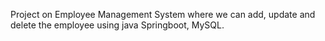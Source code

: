 Project on Employee Management System where we can add, update and delete the employee using java Springboot, MySQL.	
